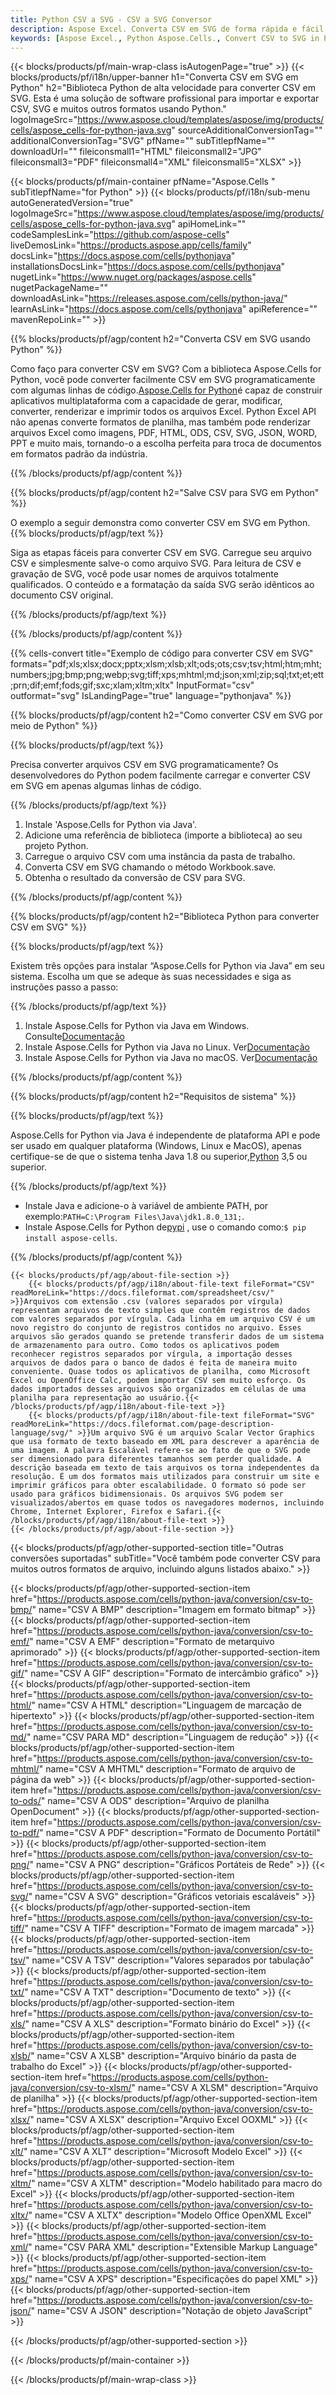 ```yaml
---
title: Python CSV a SVG - CSV a SVG Conversor
description: Aspose Excel. Converta CSV em SVG de forma rápida e fácil com Aspose.Cells. Python CSV em SVG. Python Salve CSV em SVG. Salve CSV como 07611134 81 usando Python.
keywords: [Aspose Excel., Python Aspose.Cells., Convert CSV to SVG in Python., Save CSV to SVG using Python., Python CSV to SVG saveformat., CSV to SVG Converter., Python Save CSV as SVG]
---
```

{{< blocks/products/pf/main-wrap-class isAutogenPage="true" >}}
{{< blocks/products/pf/i18n/upper-banner h1="Converta CSV em SVG em Python" h2="Biblioteca Python de alta velocidade para converter CSV em SVG. Esta é uma solução de software profissional para importar e exportar CSV, SVG e muitos outros formatos usando Python." logoImageSrc="https://www.aspose.cloud/templates/aspose/img/products/cells/aspose_cells-for-python-java.svg" sourceAdditionalConversionTag="" additionalConversionTag="SVG" pfName="" subTitlepfName="" downloadUrl="" fileiconsmall1="HTML" fileiconsmall2="JPG" fileiconsmall3="PDF" fileiconsmall4="XML" fileiconsmall5="XLSX" >}}

{{< blocks/products/pf/main-container pfName="Aspose.Cells " subTitlepfName="for Python" >}}
{{< blocks/products/pf/i18n/sub-menu autoGeneratedVersion="true" logoImageSrc="https://www.aspose.cloud/templates/aspose/img/products/cells/aspose_cells-for-python-java.svg" apiHomeLink="" codeSamplesLink="https://github.com/aspose-cells" liveDemosLink="https://products.aspose.app/cells/family" docsLink="https://docs.aspose.com/cells/pythonjava" installationsDocsLink="https://docs.aspose.com/cells/pythonjava" nugetLink="https://www.nuget.org/packages/aspose.cells" nugetPackageName="" downloadAsLink="https://releases.aspose.com/cells/python-java/" learnAsLink="https://docs.aspose.com/cells/pythonjava" apiReference="" mavenRepoLink="" >}}


{{% blocks/products/pf/agp/content h2="Converta CSV em SVG usando Python" %}}

Como faço para converter CSV em SVG? Com a biblioteca Aspose.Cells for Python, você pode converter facilmente CSV em SVG programaticamente com algumas linhas de código.[Aspose.Cells for Python](https://pypi.org/project/aspose-cells)é capaz de construir aplicativos multiplataforma com a capacidade de gerar, modificar, converter, renderizar e imprimir todos os arquivos Excel. Python Excel API não apenas converte formatos de planilha, mas também pode renderizar arquivos Excel como imagens, PDF, HTML, ODS, CSV, SVG, JSON, WORD, PPT e muito mais, tornando-o a escolha perfeita para troca de documentos em formatos padrão da indústria.
 
{{% /blocks/products/pf/agp/content %}}

{{% blocks/products/pf/agp/content h2="Salve CSV para SVG em Python" %}}

O exemplo a seguir demonstra como converter CSV em SVG em Python.
{{% blocks/products/pf/agp/text %}}

Siga as etapas fáceis para converter CSV em SVG. Carregue seu arquivo CSV e simplesmente salve-o como arquivo SVG. Para leitura de CSV e gravação de SVG, você pode usar nomes de arquivos totalmente qualificados. O conteúdo e a formatação da saída SVG serão idênticos ao documento CSV original.

{{% /blocks/products/pf/agp/text %}}

{{% /blocks/products/pf/agp/content %}}

{{% cells-convert title="Exemplo de código para converter CSV em SVG" formats="pdf;xls;xlsx;docx;pptx;xlsm;xlsb;xlt;ods;ots;csv;tsv;html;htm;mht;numbers;jpg;bmp;png;webp;svg;tiff;xps;mhtml;md;json;xml;zip;sql;txt;et;ett;prn;dif;emf;fods;gif;sxc;xlam;xltm;xltx" InputFormat="csv" outformat="svg" IsLandingPage="true" language="pythonjava" %}}

{{% blocks/products/pf/agp/content h2="Como converter CSV em SVG por meio de Python" %}}

{{% blocks/products/pf/agp/text %}}

Precisa converter arquivos CSV em SVG programaticamente? Os desenvolvedores do Python podem facilmente carregar e converter CSV em SVG em apenas algumas linhas de código.

{{% /blocks/products/pf/agp/text %}}

1.  Instale 'Aspose.Cells for Python via Java'.
1.  Adicione uma referência de biblioteca (importe a biblioteca) ao seu projeto Python.
1.  Carregue o arquivo CSV com uma instância da pasta de trabalho.
1.  Converta CSV em SVG chamando o método Workbook.save.
1.  Obtenha o resultado da conversão de CSV para SVG.

{{% /blocks/products/pf/agp/content %}}

{{% blocks/products/pf/agp/content h2="Biblioteca Python para converter CSV em SVG" %}}

{{% blocks/products/pf/agp/text %}}

Existem três opções para instalar “Aspose.Cells for Python via Java” em seu sistema. Escolha um que se adeque às suas necessidades e siga as instruções passo a passo:

{{% /blocks/products/pf/agp/text %}}

1.  Instale Aspose.Cells for Python via Java em Windows. Consulte[Documentação](https://docs.aspose.com/cells/python-java/getting-started/#windows)
1.  Instale Aspose.Cells for Python via Java no Linux. Ver[Documentação](https://docs.aspose.com/cells/python-java/getting-started/#linux)
1.  Instale Aspose.Cells for Python via Java no macOS. Ver[Documentação](https://docs.aspose.com/cells/python-java/getting-started/#macos)

{{% /blocks/products/pf/agp/content %}}

{{% blocks/products/pf/agp/content h2="Requisitos de sistema" %}}

{{% blocks/products/pf/agp/text %}}

 Aspose.Cells for Python via Java é independente de plataforma API e pode ser usado em qualquer plataforma (Windows, Linux e MacOS), apenas certifique-se de que o sistema tenha Java 1.8 ou superior,[Python](https://www.python.org/downloads/) 3,5 ou superior.
 
{{% /blocks/products/pf/agp/text %}}

-  Instale Java e adicione-o à variável de ambiente PATH, por exemplo:<code>PATH=C:\Program Files\Java\jdk1.8.0_131;</code>.
-  Instale Aspose.Cells for Python de<a href="https://pypi.org/project/aspose-cells/">pypi</a> , use o comando como:<code>$ pip install aspose-cells</code>.

{{% /blocks/products/pf/agp/content %}}

<!-- aboutfile Starts -->
    {{< blocks/products/pf/agp/about-file-section >}}
        {{< blocks/products/pf/agp/i18n/about-file-text fileFormat="CSV" readMoreLink="https://docs.fileformat.com/spreadsheet/csv/" >}}Arquivos com extensão .csv (valores separados por vírgula) representam arquivos de texto simples que contêm registros de dados com valores separados por vírgula. Cada linha em um arquivo CSV é um novo registro do conjunto de registros contidos no arquivo. Esses arquivos são gerados quando se pretende transferir dados de um sistema de armazenamento para outro. Como todos os aplicativos podem reconhecer registros separados por vírgula, a importação desses arquivos de dados para o banco de dados é feita de maneira muito conveniente. Quase todos os aplicativos de planilha, como Microsoft Excel ou OpenOffice Calc, podem importar CSV sem muito esforço. Os dados importados desses arquivos são organizados em células de uma planilha para representação ao usuário.{{< /blocks/products/pf/agp/i18n/about-file-text >}}
        {{< blocks/products/pf/agp/i18n/about-file-text fileFormat="SVG" readMoreLink="https://docs.fileformat.com/page-description-language/svg/" >}}Um arquivo SVG é um arquivo Scalar Vector Graphics que usa formato de texto baseado em XML para descrever a aparência de uma imagem. A palavra Escalável refere-se ao fato de que o SVG pode ser dimensionado para diferentes tamanhos sem perder qualidade. A descrição baseada em texto de tais arquivos os torna independentes da resolução. É um dos formatos mais utilizados para construir um site e imprimir gráficos para obter escalabilidade. O formato só pode ser usado para gráficos bidimensionais. Os arquivos SVG podem ser visualizados/abertos em quase todos os navegadores modernos, incluindo Chrome, Internet Explorer, Firefox e Safari.{{< /blocks/products/pf/agp/i18n/about-file-text >}}
    {{< /blocks/products/pf/agp/about-file-section >}}
<!-- aboutfile Ends -->

{{< blocks/products/pf/agp/other-supported-section title="Outras conversões suportadas" subTitle="Você também pode converter CSV para muitos outros formatos de arquivo, incluindo alguns listados abaixo." >}}

{{< blocks/products/pf/agp/other-supported-section-item href="https://products.aspose.com/cells/python-java/conversion/csv-to-bmp/" name="CSV A BMP" description="Imagem em formato bitmap" >}}
{{< blocks/products/pf/agp/other-supported-section-item href="https://products.aspose.com/cells/python-java/conversion/csv-to-emf/" name="CSV A EMF" description="Formato de metarquivo aprimorado" >}}
{{< blocks/products/pf/agp/other-supported-section-item href="https://products.aspose.com/cells/python-java/conversion/csv-to-gif/" name="CSV A GIF" description="Formato de intercâmbio gráfico" >}}
{{< blocks/products/pf/agp/other-supported-section-item href="https://products.aspose.com/cells/python-java/conversion/csv-to-html/" name="CSV A HTML" description="Linguagem de marcação de hipertexto" >}}
{{< blocks/products/pf/agp/other-supported-section-item href="https://products.aspose.com/cells/python-java/conversion/csv-to-md/" name="CSV PARA MD" description="Linguagem de redução" >}}
{{< blocks/products/pf/agp/other-supported-section-item href="https://products.aspose.com/cells/python-java/conversion/csv-to-mhtml/" name="CSV A MHTML" description="Formato de arquivo de página da web" >}}
{{< blocks/products/pf/agp/other-supported-section-item href="https://products.aspose.com/cells/python-java/conversion/csv-to-ods/" name="CSV A ODS" description="Arquivo de planilha OpenDocument" >}}
{{< blocks/products/pf/agp/other-supported-section-item href="https://products.aspose.com/cells/python-java/conversion/csv-to-pdf/" name="CSV A PDF" description="Formato de Documento Portátil" >}}
{{< blocks/products/pf/agp/other-supported-section-item href="https://products.aspose.com/cells/python-java/conversion/csv-to-png/" name="CSV A PNG" description="Gráficos Portáteis de Rede" >}}
{{< blocks/products/pf/agp/other-supported-section-item href="https://products.aspose.com/cells/python-java/conversion/csv-to-svg/" name="CSV A SVG" description="Gráficos vetoriais escaláveis" >}}
{{< blocks/products/pf/agp/other-supported-section-item href="https://products.aspose.com/cells/python-java/conversion/csv-to-tiff/" name="CSV A TIFF" description="Formato de imagem marcada" >}}
{{< blocks/products/pf/agp/other-supported-section-item href="https://products.aspose.com/cells/python-java/conversion/csv-to-tsv/" name="CSV A TSV" description="Valores separados por tabulação" >}}
{{< blocks/products/pf/agp/other-supported-section-item href="https://products.aspose.com/cells/python-java/conversion/csv-to-txt/" name="CSV A TXT" description="Documento de texto" >}}
{{< blocks/products/pf/agp/other-supported-section-item href="https://products.aspose.com/cells/python-java/conversion/csv-to-xls/" name="CSV A XLS" description="Formato binário do Excel" >}}
{{< blocks/products/pf/agp/other-supported-section-item href="https://products.aspose.com/cells/python-java/conversion/csv-to-xlsb/" name="CSV A XLSB" description="Arquivo binário da pasta de trabalho do Excel" >}}
{{< blocks/products/pf/agp/other-supported-section-item href="https://products.aspose.com/cells/python-java/conversion/csv-to-xlsm/" name="CSV A XLSM" description="Arquivo de planilha" >}}
{{< blocks/products/pf/agp/other-supported-section-item href="https://products.aspose.com/cells/python-java/conversion/csv-to-xlsx/" name="CSV A XLSX" description="Arquivo Excel OOXML" >}}
{{< blocks/products/pf/agp/other-supported-section-item href="https://products.aspose.com/cells/python-java/conversion/csv-to-xlt/" name="CSV A XLT" description="Microsoft Modelo Excel" >}}
{{< blocks/products/pf/agp/other-supported-section-item href="https://products.aspose.com/cells/python-java/conversion/csv-to-xltm/" name="CSV A XLTM" description="Modelo habilitado para macro do Excel" >}}
{{< blocks/products/pf/agp/other-supported-section-item href="https://products.aspose.com/cells/python-java/conversion/csv-to-xltx/" name="CSV A XLTX" description="Modelo Office OpenXML Excel" >}}
{{< blocks/products/pf/agp/other-supported-section-item href="https://products.aspose.com/cells/python-java/conversion/csv-to-xml/" name="CSV PARA XML" description="Extensible Markup Language" >}}
{{< blocks/products/pf/agp/other-supported-section-item href="https://products.aspose.com/cells/python-java/conversion/csv-to-xps/" name="CSV A XPS" description="Especificações do papel XML" >}}
{{< blocks/products/pf/agp/other-supported-section-item href="https://products.aspose.com/cells/python-java/conversion/csv-to-json/" name="CSV A JSON" description="Notação de objeto JavaScript" >}}

{{< /blocks/products/pf/agp/other-supported-section >}}

{{< /blocks/products/pf/main-container >}}
    
{{< /blocks/products/pf/main-wrap-class >}}
